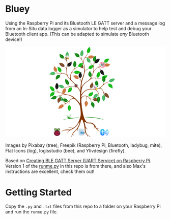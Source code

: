 # Bluey

Using the Raspberry Pi and its Bluetooth LE GATT server and a message log from an In-Situ data logger as a simulator to help test and debug your Bluetooth client app. (This can be adapted to simulate _any_ Bluetooth device!)

<img src="readme/Bluey.png"/>

Images by Pixabay (tree), Freepik (Raspberry Pi, Bluetooth, ladybug, mite), Flat Icons (log), logisstudio (bee), and Ylivdesign (firefly).

Based on [Creating BLE GATT Server (UART Service) on Raspberry Pi](https://scribles.net/creating-ble-gatt-server-uart-service-on-raspberry-pi/). Version 1 of the [runme.py](https://github.com/sdiaman1/Bluey/commits/main/runme.py) in this repo is from there, and also Max's instructions are excellent, check them out!

# Getting Started

Copy the `.py` and `.txt` files from this repo to a folder on your Raspberry Pi and run the `runme.py` file.
